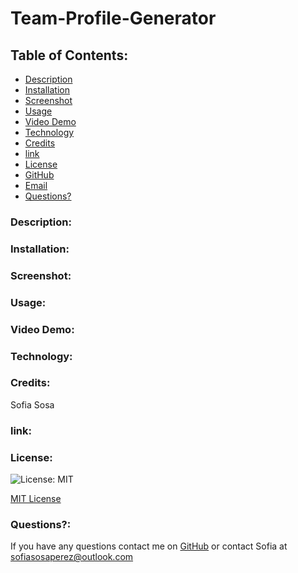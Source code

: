 # Team-Profile-Generator

## Table of Contents:
    
* [Description](#Description)
* [Installation](#installation)
* [Screenshot](#ScreenShot)
* [Usage](#usageInfo)
* [Video Demo](#Video)
* [Technology](#Technology)
* [Credits](#Credits)
* [link](#link)
* [License](#license)
* [GitHub](#github)
* [Email](#email)
* [Questions?](#questions)

### Description:

### Installation:

### Screenshot:

### Usage:

### Video Demo:

### Technology:

### Credits:
Sofia Sosa 
### link:

### License:
![License: MIT](https://img.shields.io/github/license/TheInfamousGrim/orm-e-commerce-back-end?color=yellow)

[MIT License](/LICENSE)

### Questions?:
If you have any questions contact me on [GitHub](https://github.com/undefined) or contact 
Sofia  at sofiasosaperez@outlook.com  
     
